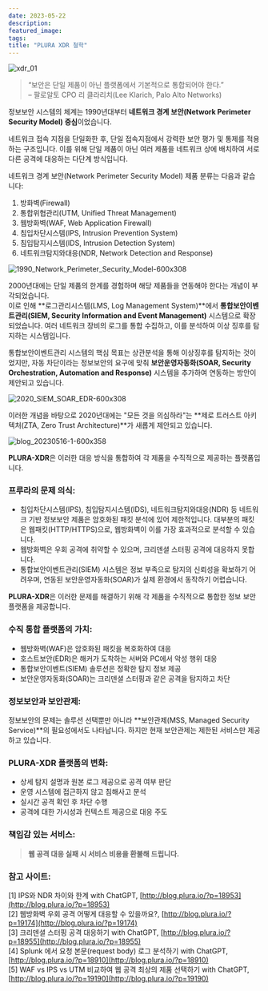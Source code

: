 ```yaml
---
date: 2023-05-22
description: 
featured_image: 
tags: 
title: "PLURA XDR 철학"
---
```


![xdr_01](https://github.com/user-attachments/assets/170046f6-0e88-4632-b347-290ce03c57f3)

> “보안은 단일 제품이 아닌 플랫폼에서 기본적으로 통합되어야 한다.”  
> – 팔로알토 CPO 리 클라리치(Lee Klarich, Palo Alto Networks)

정보보안 시스템의 체계는 1990년대부터 **네트워크 경계 보안(Network Perimeter Security Model) 중심**이었습니다.

네트워크 접속 지점을 단일화한 후, 단일 접속지점에서 강력한 보안 평가 및 통제를 적용하는 구조입니다. 이를 위해 단일 제품이 아닌 여러 제품을 네트워크 상에 배치하여 서로 다른 공격에 대응하는 다단계 방식입니다.

네트워크 경계 보안(Network Perimeter Security Model) 제품 분류는 다음과 같습니다:
1. 방화벽(Firewall)
2. 통합위협관리(UTM, Unified Threat Management)
3. 웹방화벽(WAF, Web Application Firewall)
4. 침입차단시스템(IPS, Intrusion Prevention System)
5. 침입탐지시스템(IDS, Intrusion Detection System)
6. 네트워크탐지와대응(NDR, Network Detection and Response)  
   
![1990_Network_Perimeter_Security_Model-600x308](https://github.com/user-attachments/assets/7edf85a3-b7b4-42c7-9b40-6dcaecf8b9f5)

2000년대에는 단일 제품의 한계를 경험하며 해당 제품들을 연동해야 한다는 개념이 부각되었습니다.  
이로 인해 **로그관리시스템(LMS, Log Management System)**에서 **통합보안이벤트관리(SIEM, Security Information and Event Management)** 시스템으로 확장되었습니다. 여러 네트워크 장비의 로그를 통합 수집하고, 이를 분석하여 이상 징후를 탐지하는 시스템입니다.

통합보안이벤트관리 시스템의 핵심 목표는 상관분석을 통해 이상징후를 탐지하는 것이었지만, 자동 차단이라는 정보보안의 요구에 맞춰 **보안운영자동화(SOAR, Security Orchestration, Automation and Response)** 시스템을 추가하여 연동하는 방안이 제안되고 있습니다.

![2020_SIEM_SOAR_EDR-600x308](https://github.com/user-attachments/assets/17984ce3-656e-4246-921a-ae7805051552)

이러한 개념을 바탕으로 2020년대에는 "모든 것을 의심하라"는 **제로 트러스트 아키텍처(ZTA, Zero Trust Architecture)**가 새롭게 제안되고 있습니다.

![blog_20230516-1-600x358](https://github.com/user-attachments/assets/06786ccb-3895-4a9d-a4ae-9171feaf23d1)

**PLURA-XDR**은 이러한 대응 방식을 통합하여 각 제품을 수직적으로 제공하는 플랫폼입니다.

### 프루라의 문제 의식:
- 침입차단시스템(IPS), 침입탐지시스템(IDS), 네트워크탐지와대응(NDR) 등 네트워크 기반 정보보안 제품은 암호화된 패킷 분석에 있어 제한적입니다. 대부분의 패킷은 웹패킷(HTTP/HTTPS)으로, 웹방화벽이 이를 가장 효과적으로 분석할 수 있습니다.
- 웹방화벽은 우회 공격에 취약할 수 있으며, 크리덴셜 스터핑 공격에 대응하지 못합니다.
- 통합보안이벤트관리(SIEM) 시스템은 정보 부족으로 탐지의 신뢰성을 확보하기 어려우며, 연동된 보안운영자동화(SOAR)가 실제 환경에서 동작하기 어렵습니다.

**PLURA-XDR**은 이러한 문제를 해결하기 위해 각 제품을 수직적으로 통합한 정보 보안 플랫폼을 제공합니다.

### 수직 통합 플랫폼의 가치:
- 웹방화벽(WAF)은 암호화된 패킷을 복호화하여 대응
- 호스트보안(EDR)은 해커가 도착하는 서버와 PC에서 악성 행위 대응
- 통합보안이벤트(SIEM) 솔루션은 정확한 탐지 정보 제공
- 보안운영자동화(SOAR)는 크리덴셜 스터핑과 같은 공격을 탐지하고 차단

### 정보보안과 보안관제:
정보보안의 문제는 솔루션 선택뿐만 아니라 **보안관제(MSS, Managed Security Service)**의 필요성에서도 나타납니다. 하지만 현재 보안관제는 제한된 서비스만 제공하고 있습니다.

### PLURA-XDR 플랫폼의 변화:
- 상세 탐지 설명과 원본 로그 제공으로 공격 여부 판단
- 운영 시스템에 접근하지 않고 침해사고 분석
- 실시간 공격 확인 후 차단 수행
- 공격에 대한 가시성과 컨텍스트 제공으로 대응 주도

### 책임감 있는 서비스:
> **웹 공격 대응 실패 시 서비스 비용을 환불해 드립니다.**

### 참고 사이트:
[1] IPS와 NDR 차이와 한계 with ChatGPT, [http://blog.plura.io/?p=18953](http://blog.plura.io/?p=18953)  
[2] 웹방화벽 우회 공격 어떻게 대응할 수 있을까요?, [http://blog.plura.io/?p=19174](http://blog.plura.io/?p=19174)  
[3] 크리덴셜 스터핑 공격 대응하기 with ChatGPT, [http://blog.plura.io/?p=18955](http://blog.plura.io/?p=18955)  
[4] Splunk 에서 요청 본문(request body) 로그 분석하기 with ChatGPT, [http://blog.plura.io/?p=18910](http://blog.plura.io/?p=18910)  
[5] WAF vs IPS vs UTM 비교하여 웹 공격 최상의 제품 선택하기 with ChatGPT, [http://blog.plura.io/?p=19190](http://blog.plura.io/?p=19190)
